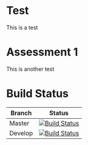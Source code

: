 Test
====

This is a test

# Assessment 1

This is another test

# Build Status

| Branch | Status |
| ------ | ------ |
| Master |[![Build Status](https://travis-ci.org/RiannaK/Coursework1.svg?branch=master)](https://travis-ci.org/RiannaK/Coursework1)|
| Develop |[![Build Status](https://travis-ci.org/RiannaK/Coursework1.svg?branch=develop)](https://travis-ci.org/RiannaK/Coursework1)|